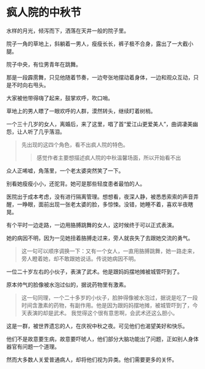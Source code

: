 # 疯人院的中秋节



 水样的月光，倾泻而下，洒落在天井一般的院子里。

 院子一角的草地上，斜躺着一男人，瘦瘦长长，裤子极不合身，露出了一大截小腿。

 院子中央，有位男青年在跳舞。

 那是一段霹雳舞，只见他随着节奏，一边夸张地摆动着身体，一边和观众互动，只是不时向右甩头。

 大家被他带得嗨了起来，鼓掌欢呼，吹口哨。

 草地上的男人瞟了一眼欢呼的人群，漠然转头，继续盯着树梢。

 一个三十几岁的女人，离婚后，来了这里，唱了首“爱江山更爱美人”，曲调凄美幽怨，让人听了几乎落泪。

 >先出现的这四个角色，看不出疯人院的特色。
>>感觉作者主要想描述疯人院的中秋温馨场面，所以开始看不出

 众人正唏嘘，角落里，一个老太婆突然笑了一下。

 别看她瘦瘦小小，还驼背。她可是那些轻度患者最怕的人。

 医院出于成本考虑，没有进行隔离管理。想想看，夜深人静，被悉悉索索的声音弄醒，一睁眼，面前出现一张老太婆的脸，多惊悚。没错，她睡不着，喜欢半夜瞎晃。

 有个平时一边走路，一边用胳膊跳舞的女人，这时候终于可以正式表演。

 她的病因不明，因为一见她扭着胳膊走过来，旁人就丧失了去跟她交流的勇气。

 >这一句可以顺序调换一下：又有一个女人，一直用胳膊跳舞，她一路走来，旁人瞪着她，却不敢跟她说话。传说她病因不明。

 一位二十岁左右的小伙子，表演了武术。他是跟妈妈摆地摊被城管吓到了。

 原本帅气的脸像被水泡过似的，据说药物里有激素。

>这一句同理，一个二十多岁的小伙子，脸肿得像被水泡过，据说是吃了一段时间含激素的药物，有副作用。他是因为跟妈妈摆地摊，被城管吓到了，今天表演的却是武术。     我觉得这个很有意思啊，会武术还这么胆小。

 这是一群，被世界遗忘的人，在庆祝中秋之夜。可见他们也渴望美好和快乐。

 他们不是故意要生病，故意要吓唬人，他们部分大脑功能出了问题，正如别人身体器官有问题一个道理。

 然而大多数人关爱普通病人，却将他们视为异类。他们需要更多的关怀。




